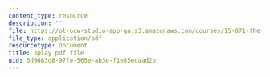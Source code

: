 ```yaml
---
content_type: resource
description: ''
file: https://ol-ocw-studio-app-qa.s3.amazonaws.com/courses/15-071-the-analytics-edge-spring-2017/6d9663d897fe565eab3ef1e85ecaad2b_SBWns1XNcuY.pdf
file_type: application/pdf
resourcetype: Document
title: 3play pdf file
uid: 6d9663d8-97fe-565e-ab3e-f1e85ecaad2b
---
```

